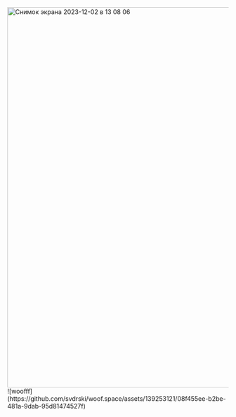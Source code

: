 <img width="865" alt="Снимок экрана 2023-12-02 в 13 08 06" src="https://github.com/svdrski/woof.space/assets/139253121/dc850ab7-633f-4f8e-a375-7af8efee7ebd">
![woofff](https://github.com/svdrski/woof.space/assets/139253121/08f455ee-b2be-481a-9dab-95d81474527f)
